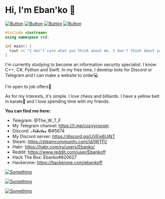 # Hi, I'm Eban'ko 🖖 

[![Button](https://badgen.net/badge/BoMbEr/BoMbEr/purple?icon=github&label)](https://github.com/ebankoff/BoMbEr) [![Button](https://badgen.net/badge/proxy_scraper/proxy_scraper/purple?icon=github&label)](https://github.com/ebankoff/proxy_scraper) [![Button](https://badgen.net/badge/telegram/telegram/yellow?icon=telegram&label)](https://t.me/cozyyrooom) [![Button](https://badgen.net/badge/discord/discord/yellow?icon=discord&label)](https://discord.gg/UVEjx6UjNT)

```C++
#include <iostream>
using namespace std;

int main() {
  Cout << "I don’t care what you think about me. I don’t think about you at all";
}
```

I'm currently studying to become an information security specialist. 
I know C++, C#, Python and Swift. In my free time, I develop bots for Discord or Telegram and I can make a website to order💻

I'm open to job offers💼

As for my interests, it's simple. I love chess and billiards. I have a yellow belt in karate🥋 and I love spending time with my friends.

**You can find me here:**
* Telegram: @The_W_T_F
* My Telegram channel: https://t.me/cozyyrooom
* Discord: 𝓝𝓲𝓱𝓲𝓵𝓾𝓼 ©#5674
* My Discord server: https://discord.gg/UVEjx6UjNT 
* Steam: https://steamcommunity.com/id/lWTFl/
* Habr: https://habr.com/ru/users/Ebanko/
* Reddit: https://www.reddit.com/user/Ebankoff
* Hack The Box: Ebanko#820627
* Hackerone: https://hackerone.com/ebankoff


[![Something](https://github-readme-stats.vercel.app/api?username=ebankoff&show_icons=true&theme=tokyonight)](https://github.com/ebankoff)

[![Something](https://github-readme-stats.vercel.app/api/top-langs/?username=ebankoff&layout=compact&theme=tokyonight)](https://github.com/ebankoff)

[![Something](https://media.giphy.com/media/sIIhZliB2McAo/giphy.gif.gif)](https://github.com/ebankoff/BoMbEr)
